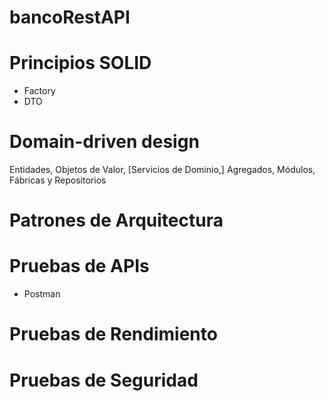 # bancoRestAPI

# Principios SOLID
* Factory
* DTO

# Domain-driven design
Entidades, Objetos de Valor, [Servicios de Dominio,] Agregados, Módulos, Fábricas y Repositorios

# Patrones de Arquitectura

# Pruebas de APIs
* Postman

# Pruebas de Rendimiento

# Pruebas de Seguridad